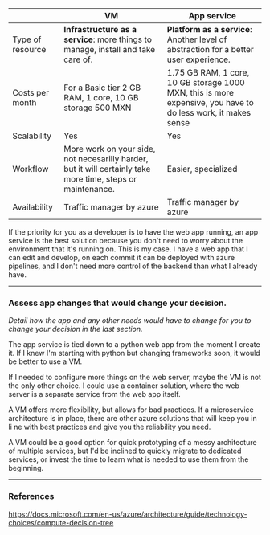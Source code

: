 
| | VM  |  App service|
| - | - | - |
| Type of resource| **Infrastructure as a service**: more things to manage, install and take care of. |  **Platform as a service**: Another level of abstraction for a better user experience.|
| Costs per month | For a Basic tier 2 GB RAM, 1 core, 10 GB storage 500 MXN | 1.75 GB RAM, 1 core, 10 GB storage 1000 MXN, this is more expensive, you have to do less work, it makes sense|
| Scalability | Yes | Yes |
| Workflow | More work on your side, not necesarilly harder, but it will certainly take more time, steps or maintenance. | Easier, specialized |
| Availability| Traffic manager by azure | Traffic manager by azure |

If the priority for you as a developer is to have the web app running, an app service is the best solution because you don't need to worry about the environment that it's running on. This is my case. I have a web app that I can edit and develop, on each commit it can be deployed with azure pipelines, and I don't need more control of the backend than what I already have.

---
### Assess app changes that would change your decision.

*Detail how the app and any other needs would have to change for you to change your decision in the last section.*

The app service is tied down to a python web app from the moment I create it. If I knew I'm starting with python but changing frameworks soon, it would be better to use a VM.

If I needed to configure more things on the web server, maybe the VM is not the only other choice. I could use a container solution, where the web server is a separate service from the web app itself.

A VM offers more flexibility, but allows for bad practices. If a microservice architecture is in place, there are other azure solutions that will keep you in li ne with best practices and give you the reliability you need.

A VM could be a good option for quick prototyping of a messy architecture of multiple services, but I'd be inclined to quickly migrate to dedicated services, or invest the time to learn what is needed to use them from the beginning.

---
### References
https://docs.microsoft.com/en-us/azure/architecture/guide/technology-choices/compute-decision-tree